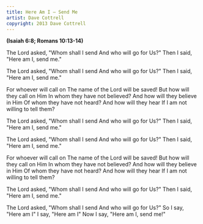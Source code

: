 ```yaml
---
title: Here Am I — Send Me
artist: Dave Cottrell
copyright: 2013 Dave Cottrell
---
```

<strong>      (Isaiah 6:8; Romans 10:13-14)</strong>

The Lord asked, "Whom shall I send
And who will go for Us?"
Then I said, "Here am I, send me."

The Lord asked, "Whom shall I send
And who will go for Us?"
Then I said, "Here am I, send me."

For whoever will call on
The name of the Lord will be saved!
But how will they call on Him
In whom they have not believed?
And how will they believe in Him
Of whom they have not heard?
And how will they hear
If I am not willing to tell them?

The Lord asked, "Whom shall I send
And who will go for Us?"
Then I said, "Here am I, send me."

The Lord asked, "Whom shall I send
And who will go for Us?"
Then I said, "Here am I, send me."

For whoever will call on
The name of the Lord will be saved!
But how will they call on Him
In whom they have not believed?
And how will they believe in Him
Of whom they have not heard?
And how will they hear
If I am not willing to tell them?

The Lord asked, "Whom shall I send
And who will go for Us?"
Then I said, "Here am I, send me."

The Lord asked, "Whom shall I send
And who will go for Us?"
So I say, "Here am I"
I say, "Here am I"
Now I say, "Here am I, send me!"